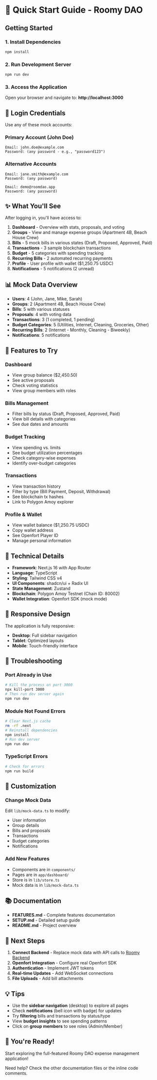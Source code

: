 # 🚀 Quick Start Guide - Roomy DAO

## Getting Started

### 1. Install Dependencies
```bash
npm install
```

### 2. Run Development Server
```bash
npm run dev
```

### 3. Access the Application
Open your browser and navigate to: **http://localhost:3000**

## 🔐 Login Credentials

Use any of these mock accounts:

### **Primary Account (John Doe)**
```
Email: john.doe@example.com
Password: (any password - e.g., "password123")
```

### **Alternative Accounts**
```
Email: jane.smith@example.com
Password: (any password)

Email: demo@roomdao.app
Password: (any password)
```

## ✨ What You'll See

After logging in, you'll have access to:

1. **Dashboard** - Overview with stats, proposals, and voting
2. **Groups** - View and manage expense groups (Apartment 4B, Beach House Crew)
3. **Bills** - 5 mock bills in various states (Draft, Proposed, Approved, Paid)
4. **Transactions** - 3 sample blockchain transactions
5. **Budget** - 5 categories with spending tracking
6. **Recurring Bills** - 2 automated recurring payments
7. **Profile** - User profile with wallet ($1,250.75 USDC)
8. **Notifications** - 5 notifications (2 unread)

## 📊 Mock Data Overview

- **Users**: 4 (John, Jane, Mike, Sarah)
- **Groups**: 2 (Apartment 4B, Beach House Crew)
- **Bills**: 5 with various statuses
- **Proposals**: 4 with voting data
- **Transactions**: 3 (1 completed, 1 pending)
- **Budget Categories**: 5 (Utilities, Internet, Cleaning, Groceries, Other)
- **Recurring Bills**: 2 (Internet - Monthly, Cleaning - Biweekly)
- **Notifications**: 5 notifications

## 🎯 Features to Try

### Dashboard
- View group balance ($2,450.50)
- See active proposals
- Check voting statistics
- View group members with roles

### Bills Management
- Filter bills by status (Draft, Proposed, Approved, Paid)
- View bill details with categories
- See due dates and amounts

### Budget Tracking
- View spending vs. limits
- See budget utilization percentages
- Check category-wise expenses
- Identify over-budget categories

### Transactions
- View transaction history
- Filter by type (Bill Payment, Deposit, Withdrawal)
- See blockchain tx hashes
- Link to Polygon Amoy explorer

### Profile & Wallet
- View wallet balance ($1,250.75 USDC)
- Copy wallet address
- See Openfort Player ID
- Manage personal information

## 🔧 Technical Details

- **Framework**: Next.js 16 with App Router
- **Language**: TypeScript
- **Styling**: Tailwind CSS v4
- **UI Components**: shadcn/ui + Radix UI
- **State Management**: Zustand
- **Blockchain**: Polygon Amoy Testnet (Chain ID: 80002)
- **Wallet Integration**: Openfort SDK (mock mode)

## 📱 Responsive Design

The application is fully responsive:
- **Desktop**: Full sidebar navigation
- **Tablet**: Optimized layouts
- **Mobile**: Touch-friendly interface

## 🐛 Troubleshooting

### Port Already in Use
```bash
# Kill the process on port 3000
npx kill-port 3000
# Then run dev server again
npm run dev
```

### Module Not Found Errors
```bash
# Clear Next.js cache
rm -rf .next
# Reinstall dependencies
npm install
# Run dev server
npm run dev
```

### TypeScript Errors
```bash
# Check for errors
npm run build
```

## 🎨 Customization

### Change Mock Data
Edit `lib/mock-data.ts` to modify:
- User information
- Group details
- Bills and proposals
- Transactions
- Budget categories
- Notifications

### Add New Features
- Components are in `components/`
- Pages are in `app/dashboard/`
- Store is in `lib/store.ts`
- Mock data is in `lib/mock-data.ts`

## 📚 Documentation

- **FEATURES.md** - Complete features documentation
- **SETUP.md** - Detailed setup guide
- **README.md** - Project overview

## 🔗 Next Steps

1. **Connect Backend** - Replace mock data with API calls to [Roomy Backend](https://github.com/NickFotsing/Roomy)
2. **Openfort Integration** - Configure real Openfort SDK
3. **Authentication** - Implement JWT tokens
4. **Real-time Updates** - Add WebSocket connections
5. **File Uploads** - Add bill attachments

## 💡 Tips

- Use the **sidebar navigation** (desktop) to explore all pages
- Check **notifications** (bell icon with badge) for updates
- Try **filtering** bills and transactions by status/type
- View **budget insights** to see spending patterns
- Click on **group members** to see roles (Admin/Member)

## 🎉 You're Ready!

Start exploring the full-featured Roomy DAO expense management application!

Need help? Check the other documentation files or the inline code comments.

